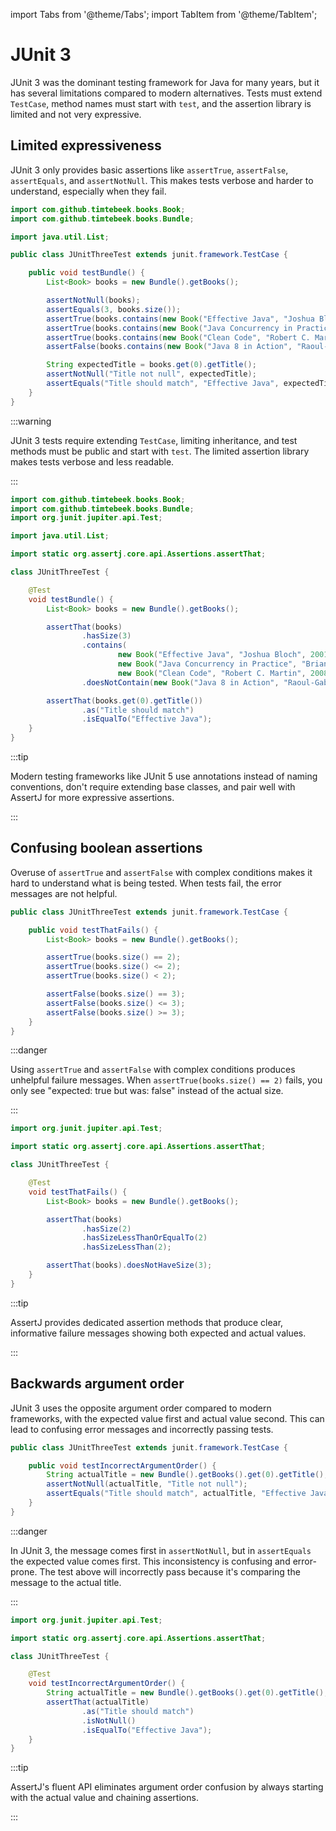 import Tabs from '@theme/Tabs';
import TabItem from '@theme/TabItem';

# JUnit 3

JUnit 3 was the dominant testing framework for Java for many years, but it has several limitations compared to modern alternatives.
Tests must extend `TestCase`, method names must start with `test`, and the assertion library is limited and not very expressive.

## Limited expressiveness

JUnit 3 only provides basic assertions like `assertTrue`, `assertFalse`, `assertEquals`, and `assertNotNull`.
This makes tests verbose and harder to understand, especially when they fail.

<Tabs groupId="state">
<TabItem value="before" label="Before">

```java title="JUnitThreeTest.java"
import com.github.timtebeek.books.Book;
import com.github.timtebeek.books.Bundle;

import java.util.List;

public class JUnitThreeTest extends junit.framework.TestCase {

    public void testBundle() {
        List<Book> books = new Bundle().getBooks();

        assertNotNull(books);
        assertEquals(3, books.size());
        assertTrue(books.contains(new Book("Effective Java", "Joshua Bloch", 2001)));
        assertTrue(books.contains(new Book("Java Concurrency in Practice", "Brian Goetz", 2006)));
        assertTrue(books.contains(new Book("Clean Code", "Robert C. Martin", 2008)));
        assertFalse(books.contains(new Book("Java 8 in Action", "Raoul-Gabriel Urma", 2014)));

        String expectedTitle = books.get(0).getTitle();
        assertNotNull("Title not null", expectedTitle);
        assertEquals("Title should match", "Effective Java", expectedTitle);
    }
}
```

:::warning

JUnit 3 tests require extending `TestCase`, limiting inheritance, and test methods must be public and start with `test`.
The limited assertion library makes tests verbose and less readable.

:::

</TabItem>
<TabItem value="after" label="After">

```java title="JUnitThreeTest.java"
import com.github.timtebeek.books.Book;
import com.github.timtebeek.books.Bundle;
import org.junit.jupiter.api.Test;

import java.util.List;

import static org.assertj.core.api.Assertions.assertThat;

class JUnitThreeTest {

    @Test
    void testBundle() {
        List<Book> books = new Bundle().getBooks();

        assertThat(books)
                .hasSize(3)
                .contains(
                        new Book("Effective Java", "Joshua Bloch", 2001),
                        new Book("Java Concurrency in Practice", "Brian Goetz", 2006),
                        new Book("Clean Code", "Robert C. Martin", 2008))
                .doesNotContain(new Book("Java 8 in Action", "Raoul-Gabriel Urma", 2014));

        assertThat(books.get(0).getTitle())
                .as("Title should match")
                .isEqualTo("Effective Java");
    }
}
```

:::tip

Modern testing frameworks like JUnit 5 use annotations instead of naming conventions, don't require extending base classes, and pair well with AssertJ for more expressive assertions.

:::

</TabItem>
</Tabs>

## Confusing boolean assertions

Overuse of `assertTrue` and `assertFalse` with complex conditions makes it hard to understand what is being tested.
When tests fail, the error messages are not helpful.

<Tabs groupId="state">
<TabItem value="before" label="Before">

```java title="JUnitThreeTest.java"
public class JUnitThreeTest extends junit.framework.TestCase {

    public void testThatFails() {
        List<Book> books = new Bundle().getBooks();

        assertTrue(books.size() == 2);
        assertTrue(books.size() <= 2);
        assertTrue(books.size() < 2);

        assertFalse(books.size() == 3);
        assertFalse(books.size() <= 3);
        assertFalse(books.size() >= 3);
    }
}
```

:::danger

Using `assertTrue` and `assertFalse` with complex conditions produces unhelpful failure messages.
When `assertTrue(books.size() == 2)` fails, you only see "expected: true but was: false" instead of the actual size.

:::

</TabItem>
<TabItem value="after" label="After">

```java title="JUnitThreeTest.java"
import org.junit.jupiter.api.Test;

import static org.assertj.core.api.Assertions.assertThat;

class JUnitThreeTest {

    @Test
    void testThatFails() {
        List<Book> books = new Bundle().getBooks();

        assertThat(books)
                .hasSize(2)
                .hasSizeLessThanOrEqualTo(2)
                .hasSizeLessThan(2);

        assertThat(books).doesNotHaveSize(3);
    }
}
```

:::tip

AssertJ provides dedicated assertion methods that produce clear, informative failure messages showing both expected and actual values.

:::

</TabItem>
</Tabs>

## Backwards argument order

JUnit 3 uses the opposite argument order compared to modern frameworks, with the expected value first and actual value second.
This can lead to confusing error messages and incorrectly passing tests.

<Tabs groupId="state">
<TabItem value="before" label="Before">

```java title="JUnitThreeTest.java"
public class JUnitThreeTest extends junit.framework.TestCase {

    public void testIncorrectArgumentOrder() {
        String actualTitle = new Bundle().getBooks().get(0).getTitle();
        assertNotNull(actualTitle, "Title not null");
        assertEquals("Title should match", actualTitle, "Effective Java");
    }
}
```

:::danger

In JUnit 3, the message comes first in `assertNotNull`, but in `assertEquals` the expected value comes first.
This inconsistency is confusing and error-prone. The test above will incorrectly pass because it's comparing the message to the actual title.

:::

</TabItem>
<TabItem value="after" label="After">

```java title="JUnitThreeTest.java"
import org.junit.jupiter.api.Test;

import static org.assertj.core.api.Assertions.assertThat;

class JUnitThreeTest {

    @Test
    void testIncorrectArgumentOrder() {
        String actualTitle = new Bundle().getBooks().get(0).getTitle();
        assertThat(actualTitle)
                .as("Title should match")
                .isNotNull()
                .isEqualTo("Effective Java");
    }
}
```

:::tip

AssertJ's fluent API eliminates argument order confusion by always starting with the actual value and chaining assertions.

:::

</TabItem>
</Tabs>
